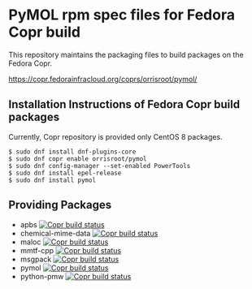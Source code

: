 # PyMOL rpm spec files for Fedora Copr build
This repository maintains the packaging files to build packages on the Fedora Copr.

https://copr.fedorainfracloud.org/coprs/orrisroot/pymol/

## Installation Instructions of Fedora Copr build packages
Currently, Copr repository is provided only CentOS 8 packages.
```
$ sudo dnf install dnf-plugins-core
$ sudo dnf copr enable orrisroot/pymol
$ sudo dnf config-manager --set-enabled PowerTools
$ sudo dnf install epel-release
$ sudo dnf install pymol
```

## Providing Packages
- apbs [![Copr build status](https://copr.fedorainfracloud.org/coprs/orrisroot/pymol/package/apbs/status_image/last_build.png)](https://copr.fedorainfracloud.org/coprs/orrisroot/pymol/package/apbs/)
- chemical-mime-data [![Copr build status](https://copr.fedorainfracloud.org/coprs/orrisroot/pymol/package/chemical-mime-data/status_image/last_build.png)](https://copr.fedorainfracloud.org/coprs/orrisroot/pymol/package/chemical-mime-data/)
- maloc [![Copr build status](https://copr.fedorainfracloud.org/coprs/orrisroot/pymol/package/maloc/status_image/last_build.png)](https://copr.fedorainfracloud.org/coprs/orrisroot/pymol/package/maloc/)
- mmtf-cpp [![Copr build status](https://copr.fedorainfracloud.org/coprs/orrisroot/pymol/package/mmtf-cpp/status_image/last_build.png)](https://copr.fedorainfracloud.org/coprs/orrisroot/pymol/package/mmtf-cpp/)
- msgpack [![Copr build status](https://copr.fedorainfracloud.org/coprs/orrisroot/pymol/package/msgpack/status_image/last_build.png)](https://copr.fedorainfracloud.org/coprs/orrisroot/pymol/package/msgpack/)
- pymol [![Copr build status](https://copr.fedorainfracloud.org/coprs/orrisroot/pymol/package/pymol/status_image/last_build.png)](https://copr.fedorainfracloud.org/coprs/orrisroot/pymol/package/pymol/)
- python-pmw [![Copr build status](https://copr.fedorainfracloud.org/coprs/orrisroot/pymol/package/python-pmw/status_image/last_build.png)](https://copr.fedorainfracloud.org/coprs/orrisroot/pymol/package/python-pmw/)
